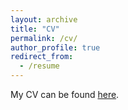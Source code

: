 ```yaml
---
layout: archive
title: "CV"
permalink: /cv/
author_profile: true
redirect_from:
  - /resume
---
```


My CV can be found [here](aadler1561.github.io/files/cv_2023_11.pdf).
